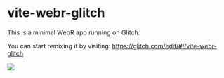 # vite-webr-glitch

This is a minimal WebR app running on Glitch.

You can start remixing it by visiting: <https://glitch.com/edit/#!/vite-webr-glitch>

![](preview.png)